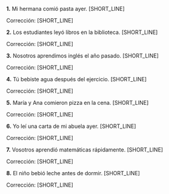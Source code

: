 **1.** Mi hermana comió pasta ayer. [SHORT_LINE]

Corrección: [SHORT_LINE]

**2.** Los estudiantes leyó libros en la biblioteca. [SHORT_LINE]

Corrección: [SHORT_LINE]

**3.** Nosotros aprendimos inglés el año pasado. [SHORT_LINE]

Corrección: [SHORT_LINE]

**4.** Tú bebiste agua después del ejercicio. [SHORT_LINE]

Corrección: [SHORT_LINE]

**5.** María y Ana comieron pizza en la cena. [SHORT_LINE]

Corrección: [SHORT_LINE]

**6.** Yo leí una carta de mi abuela ayer. [SHORT_LINE]

Corrección: [SHORT_LINE]

**7.** Vosotros aprendió matemáticas rápidamente. [SHORT_LINE]

Corrección: [SHORT_LINE]

**8.** El niño bebió leche antes de dormir. [SHORT_LINE]

Corrección: [SHORT_LINE]